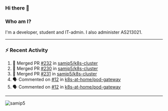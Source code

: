 ### Hi there 👋

### Who am I?
I'm a developer, student and IT-admin. I also administer AS213021.

---
### :zap: Recent Activity
<!--START_SECTION:activity-->
1. 🎉 Merged PR [#232](https://github.com/samip5/k8s-cluster/pull/232) in [samip5/k8s-cluster](https://github.com/samip5/k8s-cluster)
2. 🎉 Merged PR [#230](https://github.com/samip5/k8s-cluster/pull/230) in [samip5/k8s-cluster](https://github.com/samip5/k8s-cluster)
3. 🎉 Merged PR [#231](https://github.com/samip5/k8s-cluster/pull/231) in [samip5/k8s-cluster](https://github.com/samip5/k8s-cluster)
4. 🗣 Commented on [#12](https://github.com/k8s-at-home/pod-gateway/issues/12) in [k8s-at-home/pod-gateway](https://github.com/k8s-at-home/pod-gateway)
5. 🗣 Commented on [#12](https://github.com/k8s-at-home/pod-gateway/issues/12) in [k8s-at-home/pod-gateway](https://github.com/k8s-at-home/pod-gateway)
<!--END_SECTION:activity-->
---

<img align="center" src="https://github-readme-stats.vercel.app/api?username=samip5&show_icons=true" alt="samip5" />
